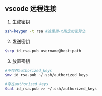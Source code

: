 ## vscode 远程连接

1. 生成密钥

```bash
ssh-keygen -t rsa #这里用-t指定加密算法
```

2. 发送密钥

```bash
$scp id_rsa.pub username@host:path
```

3. 放置密钥

```bash
#不存在authorized_keys
$mv id_rsa.pub ~/.ssh/authorized_keys

#存在authorized_keys
$cat id_rsa.pub >> ~/.ssh/authorized_keys
```
